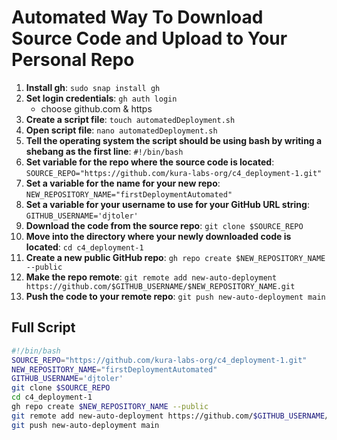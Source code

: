 # Automated Way To Download Source Code and Upload to Your Personal Repo

1. **Install gh**: `sudo snap install gh`
2. **Set login credentials**: `gh auth login`
   - choose github.com & https
3. **Create a script file**: `touch automatedDeployment.sh`
4. **Open script file**: `nano automatedDeployment.sh`
5. **Tell the operating system the script should be using bash by writing a shebang as the first line**: `#!/bin/bash`
6. **Set variable for the repo where the source code is located**: `SOURCE_REPO="https://github.com/kura-labs-org/c4_deployment-1.git"`
7. **Set a variable for the name for your new repo**: `NEW_REPOSITORY_NAME="firstDeploymentAutomated"`
8. **Set a variable for your username to use for your GitHub URL string**: `GITHUB_USERNAME='djtoler'`
9. **Download the code from the source repo**: `git clone $SOURCE_REPO`
10. **Move into the directory where your newly downloaded code is located**: `cd c4_deployment-1`
11. **Create a new public GitHub repo**: `gh repo create $NEW_REPOSITORY_NAME --public`
12. **Make the repo remote**: `git remote add new-auto-deployment https://github.com/$GITHUB_USERNAME/$NEW_REPOSITORY_NAME.git`
13. **Push the code to your remote repo**: `git push new-auto-deployment main`

## Full Script

```bash
#!/bin/bash
SOURCE_REPO="https://github.com/kura-labs-org/c4_deployment-1.git"
NEW_REPOSITORY_NAME="firstDeploymentAutomated"
GITHUB_USERNAME='djtoler'
git clone $SOURCE_REPO
cd c4_deployment-1
gh repo create $NEW_REPOSITORY_NAME --public
git remote add new-auto-deployment https://github.com/$GITHUB_USERNAME/$NEW_REPOSITORY_NAME.git
git push new-auto-deployment main

